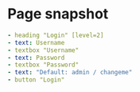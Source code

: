 # Page snapshot

```yaml
- heading "Login" [level=2]
- text: Username
- textbox "Username"
- text: Password
- textbox "Password"
- text: "Default: admin / changeme"
- button "Login"
```